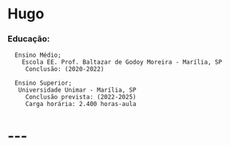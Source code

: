 # Hugo  
  
 ###  Educação:
      Ensino Médio;
        Escola EE. Prof. Baltazar de Godoy Moreira - Marília, SP
         Conclusão: (2020-2022)

      Ensino Superior;
       Universidade Unimar - Marília, SP
         Conclusão prevista: (2022-2025)
         Carga horária: 2.400 horas-aula

         
 # --- 
